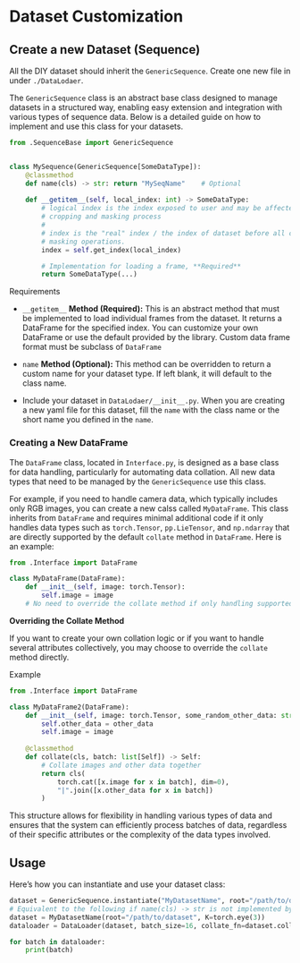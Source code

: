 # Dataset Customization

## Create a new Dataset (Sequence)

All the DIY dataset should inherit the `GenericSequence`. Create one new file in under `./DataLodaer`. 

The `GenericSequence` class is an abstract base class designed to manage datasets in a structured way, enabling easy extension and integration with various types of sequence data. Below is a detailed guide on how to implement and use this class for your datasets.

``` python
from .SequenceBase import GenericSequence


class MySequence(GenericSequence[SomeDataType]):
    @classmethod
    def name(cls) -> str: return "MySeqName"    # Optional
    
    def __getitem__(self, local_index: int) -> SomeDataType:
        # logical index is the index exposed to user and may be affected by multiple 
        # cropping and masking process
        #
        # index is the "real" index / the index of dataset before all cropping and
        # masking operations.
        index = self.get_index(local_index)

        # Implementation for loading a frame, **Required**
        return SomeDataType(...)
```

Requirements

* `__getitem__` **Method (Required):** This is an abstract method that must be implemented to load individual frames from the dataset. It returns a DataFrame for the specified index. You can customize your own DataFrame or use the default provided by the library. Custom data frame format must be subclass of `DataFrame` 

* `name` **Method (Optional):** This method can be overridden to return a custom name for your dataset type. If left blank, it will default to the class name.

* Include your dataset in `DataLodaer/__init__.py`. When you are creating a new yaml file for this dataset, fill the `name` with the class name or the short name you defined in the `name`.

### Creating a New DataFrame

The `DataFrame` class, located in `Interface.py`, is designed as a base class for data handling, particularly for automating data collation. All new data types that need to be managed by the `GenericSequence` use this class.

For example, if you need to handle camera data, which typically includes only RGB images, you can create a new calss called `MyDataFrame`. This class inherits from `DataFrame` and requires minimal additional code if it only handles data types such as `torch.Tensor`, `pp.LieTensor`, and `np.ndarray` that are directly supported by the default `collate` method in `DataFrame`. Here is an example:


```python
from .Interface import DataFrame

class MyDataFrame(DataFrame):
    def __init__(self, image: torch.Tensor):
        self.image = image
    # No need to override the collate method if only handling supported data types
```

**Overriding the Collate Method**

   If you want to create your own collation logic or if you want to handle several attributes collectively, you may choose to override the `collate` method directly.

   Example
   ```python
   from .Interface import DataFrame

   class MyDataFrame2(DataFrame):
       def __init__(self, image: torch.Tensor, some_random_other_data: str):
           self.other_data = other_data
           self.image = image
       
       @classmethod
       def collate(cls, batch: list[Self]) -> Self:
           # Collate images and other data together
           return cls(
               torch.cat([x.image for x in batch], dim=0),
               "|".join([x.other_data for x in batch])
           )
   ```

This structure allows for flexibility in handling various types of data and ensures that the system can efficiently process batches of data, regardless of their specific attributes or the complexity of the data types involved.



## Usage

Here’s how you can instantiate and use your dataset class:

``` python
dataset = GenericSequence.instantiate("MyDatasetName", root="/path/to/dataset", K=torch.eye(3))
# Equivalent to the following if name(cls) -> str is not implemented by `MyDatasetName`
dataset = MyDatasetName(root="/path/to/dataset", K=torch.eye(3))
dataloader = DataLoader(dataset, batch_size=16, collate_fn=dataset.collate_fn)

for batch in dataloader:
    print(batch)
```
